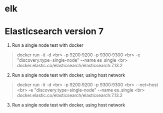 # elk
# Elasticsearch version 7
1. Run a single node test with docker
> docker run -it -d \<br>
> -p 9200:9200 -p 9300:9300 \<br>
> -e "discovery.type=single-node" --name es_single \<br>
> docker.elastic.co/elasticsearch/elasticsearch:7.13.2<br>

2. Run a single node test with docker, using host network
> docker run -it -d \<br>
> -p 9200:9200 -p 9300:9300 \<br>
> --net=host \<br>
> -e "discovery.type=single-node" --name es_single \<br>
> docker.elastic.co/elasticsearch/elasticsearch:7.13.2<br>

3. Run a single node test with docker, using host network

